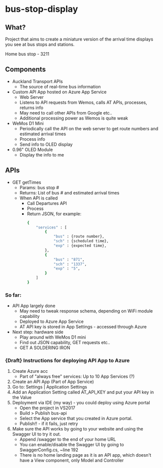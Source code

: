 # bus-stop-display

## What?
Project that aims to create a miniature version of the arrival time displays you see at bus stops and stations.

Home bus stop - 3211

## Components
- Auckland Transport APIs
    - The source of real-time bus information
- Custom API App hosted on Azure App Service
    - Web Server
    - Listens to API requests from Wemos, calls AT APIs, processes, returns info
    - May need to call other APIs from Google etc..
    - Additional processing power as Wemos is quite weak
- WeMos D1 Mini 
    - Periodically call the API on the web server to get route numbers and estimated arrival times
    - Process info
    - Send info to OLED display
- 0.96" OLED Module
    - Display the info to me

## APIs
- GET getTimes
    - Params: bus stop #
    - Returns: List of bus # and estimated arrival times
    - When API is called
        - Call Departures API
        - Process
        - Return JSON, for example:
            ```bash
            {
                "services" : [
                    {
                        "bus" : {route number},
                        "sch" : {scheduled time},
                        "exp" : {expected time},
                    },
                    {
                        "bus" : "871",
                        "sch" : "1337",
                        "exp" : "5", 
                    }
                ]
            }
            ```

### So far:
- API App largely done 
    - May need to tweak response schema, depending on WiFi module capability
    - Deployed to Azure App Service
    - AT API key is stored in App Settings - accessed through Azure
- Next step: hardware side
    - Play around with WeMos D1 mini
    - Find out JSON capability, GET requests etc..
    - GET A SOLDERING IRON

### {Draft} Instructions for deploying API App to Azure
1. Create Azure acc
    - Part of "always free" services: Up to 10 App Services (?)
2. Create an API App (Part of App Service)
3. Go to: Settings | Application Settings
4. Add an Application Setting called AT_API_KEY and put your API key in the Value
5. Deployment via IDE (my way) - you could deploy using Azure portal
    - Open the project in VS2017
    - Build > Publish bus-api
    - Select the App service that you created in Azure portal.
    - Publish!! - if it fails, just retry
6. Make sure the API works by going to your website and using the Swagger UI to try it out.
    - Append /swagger to the end of your home URL
    - You can enable/disable the Swagger UI by going to SwaggerConfig.cs, ~line 192
    - There is no home landing page as it is an API app, which doesn't have a View component, only Model and Controller
